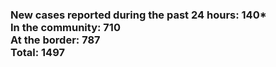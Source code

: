 ### New cases reported during the past 24 hours: 140*<br/>In the community: 710<br/>At the border: 787<br/>Total: 1497